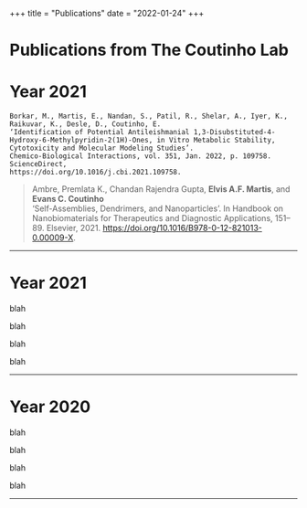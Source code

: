 +++
title = "Publications"
date = "2022-01-24"
+++

# Publications from The Coutinho Lab

# Year 2021

```Tex
Borkar, M., Martis, E., Nandan, S., Patil, R., Shelar, A., Iyer, K., Raikuvar, K., Desle, D., Coutinho, E.
‘Identification of Potential Antileishmanial 1,3-Disubstituted-4-Hydroxy-6-Methylpyridin-2(1H)-Ones, in Vitro Metabolic Stability,
Cytotoxicity and Molecular Modeling Studies’. 
Chemico-Biological Interactions, vol. 351, Jan. 2022, p. 109758. ScienceDirect,
https://doi.org/10.1016/j.cbi.2021.109758.
```

> Ambre, Premlata K., Chandan Rajendra Gupta, **Elvis A.F. Martis**, and **Evans C. Coutinho** \
‘Self-Assemblies, Dendrimers, and Nanoparticles’. In Handbook on Nanobiomaterials for Therapeutics and Diagnostic Applications, 151–89. Elsevier, 2021. 
https://doi.org/10.1016/B978-0-12-821013-0.00009-X.

---
# Year 2021

blah

blah

blah

blah

---
# Year 2020

blah

blah

blah

blah

---
